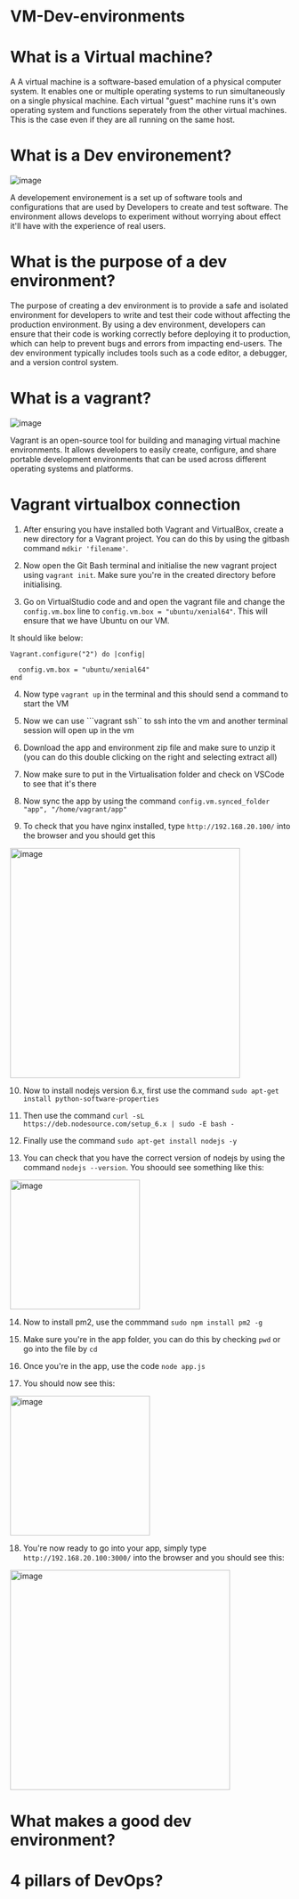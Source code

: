 # VM-Dev-environments

# What is a Virtual machine?

A A virtual machine is a software-based emulation of a physical computer system. It enables one or multiple operating systems to run simultaneously on a single physical machine. Each virtual "guest" machine runs it's own operating system and functions seperately from the other virtual machines. This is the case even if they are all running on the same host.

# What is a Dev environement?

![image](https://user-images.githubusercontent.com/129381619/232557781-bb3344d3-ff0e-425c-a357-b304aa961bec.png)


A developement environement is a set up of software tools and configurations that are used by Developers to create and test software. The environment allows develops to experiment without worrying about effect it'll have with the experience of real users.

# What is the purpose of a dev environment?

The purpose of creating a dev environment is to provide a safe and isolated environment for developers to write and test their code without affecting the production environment. By using a dev environment, developers can ensure that their code is working correctly before deploying it to production, which can help to prevent bugs and errors from impacting end-users. The dev environment typically includes tools such as a code editor, a debugger, and a version control system.

# What is a vagrant?

![image](https://user-images.githubusercontent.com/129381619/232559772-4ba5c83a-8b3e-424c-9811-3c51aaf099d6.png)

Vagrant is an open-source tool for building and managing virtual machine environments. It allows developers to easily create, configure, and share portable development environments that can be used across different operating systems and platforms.

# Vagrant virtualbox connection

1) After ensuring you have installed both Vagrant and VirtualBox, create a new directory for a Vagrant project. You can do this by using the gitbash command ```mdkir 'filename'```. 

2) Now open the Git Bash terminal and initialise the new vagrant project using ```vagrant init```. Make sure you're in the created directory before initialising.

3) Go on VirtualStudio code and and open the vagrant file and change the ```config.vm.box``` line to ```config.vm.box = "ubuntu/xenial64"```. This will ensure that we have Ubuntu on our VM.

It should like below:

```
Vagrant.configure("2") do |config|

  config.vm.box = "ubuntu/xenial64"
end
```

4) Now type ```vagrant up``` in the terminal and this should send a command to start the VM

5) Now we can use ```vagrant ssh`` to ssh into the vm and another terminal session will open up in the vm

6) Download the app and environment zip file and make sure to unzip it (you can do this double clicking on the right and selecting extract all)

7) Now make sure to put in the Virtualisation folder and check on VSCode to see that it's there

8) Now sync the app by using the command ```config.vm.synced_folder "app", "/home/vagrant/app"```

9) To check that you have nginx installed, type ```http://192.168.20.100/``` into the browser and you should get this

<img width="413" alt="image" src="https://user-images.githubusercontent.com/129381619/232787983-94df1a0f-b02e-4124-b675-bba52b9a2c6c.png">

10) Now to install nodejs version 6.x, first use the command ```sudo apt-get install python-software-properties```

11) Then use the command ```curl -sL https://deb.nodesource.com/setup_6.x | sudo -E bash -```

12) Finally use the command ```sudo apt-get install nodejs -y```

13) You can check that you have the correct version of nodejs by using the command ```nodejs --version```. You shoould see something like this:

<img width="233" alt="image" src="https://user-images.githubusercontent.com/129381619/232789921-5530802e-1d3d-4063-b723-cc680e92fa4c.png">

14) Now to install pm2, use the commmand ```sudo npm install pm2 -g```

15) Make sure you're in the app folder, you can do this by checking ```pwd``` or go into the file by ```cd```

16) Once you're in the app, use the code ```node app.js``` 

17) You should now see this:
<img width="251" alt="image" src="https://user-images.githubusercontent.com/129381619/232795576-4865ab38-773d-4fa6-88a8-f404657fa519.png">

18) You're now ready to go into your app, simply type ```http://192.168.20.100:3000/``` into the browser and you should see this:

<img width="395" alt="image" src="https://user-images.githubusercontent.com/129381619/232796117-13c107aa-a043-4b7f-a072-73191740c697.png">


# What makes a good dev environment?


# 4 pillars of DevOps?


